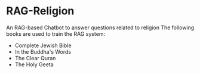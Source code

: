 # RAG-Religion
An RAG-based Chatbot to answer questions related to religion
The following books are used to train the RAG system:
- Complete Jewish Bible
- In the Buddha's Words
- The Clear Quran
- The Holy Geeta
